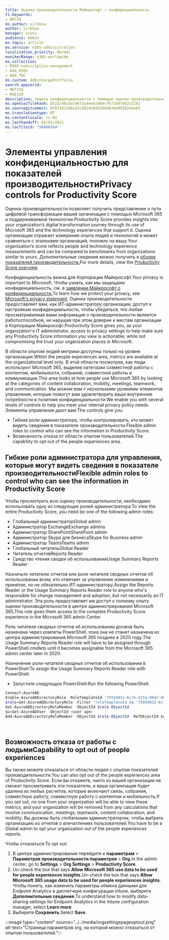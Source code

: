 ```yaml
---
title: Оценка производительности Майкрософт — конфиденциальность
f1.keywords:
- NOCSH
ms.author: sirkkuw
author: Sirkkuw
manager: scotv
audience: Admin
ms.topic: article
ms.service: o365-administration
localization_priority: Normal
monikerRange: o365-worldwide
ms.collection:
- M365-subscription-management
- Adm_O365
- Adm_TOC
ms.custom: AdminSurgePortfolio
search.appverid:
- MET150
- MOE150
description: Защита конфиденциальности с помощью оценки производительности.
ms.openlocfilehash: b522c40cba746f3a4ede2404cf671607d62a3282
ms.sourcegitcommit: 070724118be25cd83418d2a56863da95582dae65
ms.translationtype: MT
ms.contentlocale: ru-RU
ms.lasthandoff: 03/03/2021
ms.locfileid: "50406564"
---
```

# <a name="privacy-controls-for-productivity-score"></a><span data-ttu-id="d3302-103">Элементы управления конфиденциальностью для показателей производительности</span><span class="sxs-lookup"><span data-stu-id="d3302-103">Privacy controls for Productivity Score</span></span>

<span data-ttu-id="d3302-104">Оценка производительности позволяет получить представление о пути цифровой трансформации вашей организации с помощью Microsoft 365 и поддерживаемой технологии.</span><span class="sxs-lookup"><span data-stu-id="d3302-104">Productivity Score provides insights into your organization’s digital transformation journey through its use of Microsoft 365 and the technology experiences that support it.</span></span>  <span data-ttu-id="d3302-105">Оценка организации отражает измерения опыта людей и технологий и может сравниться с эталонами организаций, похожих на вашу.</span><span class="sxs-lookup"><span data-stu-id="d3302-105">Your organization’s score reflects people and technology experience measurements and can be compared to benchmarks from organizations similar to yours.</span></span> <span data-ttu-id="d3302-106">Дополнительные сведения можно получить в [обзоре показателей производительности.](productivity-score.md)</span><span class="sxs-lookup"><span data-stu-id="d3302-106">For more details, view the [Productivity Score overview](productivity-score.md).</span></span>

<span data-ttu-id="d3302-107">Конфиденциальность важна для Корпорации Майкрософт.</span><span class="sxs-lookup"><span data-stu-id="d3302-107">Your privacy is important to Microsoft.</span></span> <span data-ttu-id="d3302-108">Чтобы узнать, как мы защищаем конфиденциальность, см. в [заявлении Майкрософт о конфиденциальности.](https://privacy.microsoft.com/privacystatement)</span><span class="sxs-lookup"><span data-stu-id="d3302-108">To learn how we protect your privacy, see [Microsoft's privacy statement](https://privacy.microsoft.com/privacystatement).</span></span> <span data-ttu-id="d3302-109">Оценка производительности предоставляет вам, как ИТ-администратору организации, доступ к настройкам конфиденциальности, чтобы убедиться, что любая просматриваемая вами информация о производительности является работоспособной, не нарушая при этом доверие к местам организации в Корпорации Майкрософт.</span><span class="sxs-lookup"><span data-stu-id="d3302-109">Productivity Score gives you, as your organization's IT administrator, access to privacy settings to help make sure any Productivity Score information you view is actionable, while not compromising the trust your organization places in Microsoft.</span></span>

<span data-ttu-id="d3302-110">В области опытом людей метрики доступны только на уровне организации.</span><span class="sxs-lookup"><span data-stu-id="d3302-110">Within the people experiences area, metrics are available at the organizational level only.</span></span> <span data-ttu-id="d3302-111">В этой области посмотрев, как люди используют Microsoft 365, выделив категории совместной работы с контентом, мобильности, собраний, совместной работы и коммуникации.</span><span class="sxs-lookup"><span data-stu-id="d3302-111">This area looks at how people use Microsoft 365 by looking at the categories of content collaboration, mobility, meetings, teamwork, and communication.</span></span> <span data-ttu-id="d3302-112">Мы можем вам с несколькими уровнями элементов управления, которые помогут вам удовлетворить ваши внутренние потребности в политике конфиденциальности.</span><span class="sxs-lookup"><span data-stu-id="d3302-112">We enable you with several levels of controls to help you meet your internal privacy policy needs.</span></span>
<span data-ttu-id="d3302-113">Элементы управления дают вам:</span><span class="sxs-lookup"><span data-stu-id="d3302-113">The controls give you:</span></span>

- <span data-ttu-id="d3302-114">Гибкие роли администратора, чтобы контролировать, кто может видеть сведения в показателе производительности.</span><span class="sxs-lookup"><span data-stu-id="d3302-114">Flexible admin roles to control who can see the information in Productivity Score.</span></span>
- <span data-ttu-id="d3302-115">Возможность отказа от области опытом пользователей.</span><span class="sxs-lookup"><span data-stu-id="d3302-115">The capability to opt out of the people experiences area.</span></span>

## <a name="flexible-admin-roles-to-control-who-can-see-the-information-in-productivity-score"></a><span data-ttu-id="d3302-116">Гибкие роли администратора для управления, которые могут видеть сведения в показателе производительности</span><span class="sxs-lookup"><span data-stu-id="d3302-116">Flexible admin roles to control who can see the information in Productivity Score</span></span>

<span data-ttu-id="d3302-117">Чтобы просмотреть всю оценку производительности, необходимо использовать одну из следующих ролей администратора:</span><span class="sxs-lookup"><span data-stu-id="d3302-117">To view the entire Productivity Score, you need be one of the following admin roles:</span></span>

- <span data-ttu-id="d3302-118">Глобальный администратор</span><span class="sxs-lookup"><span data-stu-id="d3302-118">Global admin</span></span>
- <span data-ttu-id="d3302-119">Администратор Exchange</span><span class="sxs-lookup"><span data-stu-id="d3302-119">Exchange admins</span></span>
- <span data-ttu-id="d3302-120">Администратор SharePoint</span><span class="sxs-lookup"><span data-stu-id="d3302-120">SharePoint admin</span></span>
- <span data-ttu-id="d3302-121">Администратор Skype для бизнеса</span><span class="sxs-lookup"><span data-stu-id="d3302-121">Skype for Business admin</span></span>
- <span data-ttu-id="d3302-122">Администратор Teams</span><span class="sxs-lookup"><span data-stu-id="d3302-122">Teams admin</span></span>
- <span data-ttu-id="d3302-123">Глобальный читатель</span><span class="sxs-lookup"><span data-stu-id="d3302-123">Global Reader</span></span>
- <span data-ttu-id="d3302-124">Читатель отчетов</span><span class="sxs-lookup"><span data-stu-id="d3302-124">Reports Reader</span></span>
- <span data-ttu-id="d3302-125">Средство чтения сводки об использовании</span><span class="sxs-lookup"><span data-stu-id="d3302-125">Usage Summary Reports Reader</span></span>

<span data-ttu-id="d3302-126">Назначьте читателю отчетов или роли читателя сводных отчетов об использовании всем, кто отвечает за управление изменениями и принятие, но не обязательно ИТ-администратору.</span><span class="sxs-lookup"><span data-stu-id="d3302-126">Assign the Reports Reader or the Usage Summary Reports Reader role to anyone who's responsible for change management and adoption, but not necessarily an IT administrator.</span></span> <span data-ttu-id="d3302-127">Эта роль предоставляет им доступ к полному опыту оценки производительности в центре администрирования Microsoft 365.</span><span class="sxs-lookup"><span data-stu-id="d3302-127">This role gives them access to the complete Productivity Score experience in the Microsoft 365 admin Center.</span></span>

<span data-ttu-id="d3302-128">Роль читателя сводных отчетов об использовании должна быть назначена через комлеты PowerShell, пока она не станет назначена из центра администрирования Microsoft 365 позднее в 2020 году.</span><span class="sxs-lookup"><span data-stu-id="d3302-128">The Usage Summary Reports Reader role will have to be assigned through PowerShell cmdlets until it becomes assignable from the Microsoft 365 admin center later in 2020.</span></span>

<span data-ttu-id="d3302-129">Назначение роли читателя сводных отчетов об использовании в PowerShell:</span><span class="sxs-lookup"><span data-stu-id="d3302-129">To assign the Usage Summary Reports Reader role with PowerShell:</span></span>

- <span data-ttu-id="d3302-130">Запустите следующую PowerShell:</span><span class="sxs-lookup"><span data-stu-id="d3302-130">Run the following PowerShell:</span></span>

```powershell
Connect-AzureAD
Enable-AzureADDirectoryRole -RoleTemplateId '75934031-6c7e-415a-99d7-48dbd49e875e'
$role=Get-AzureADDirectoryRole -Filter "roleTemplateId eq '75934031-6c7e-415a-99d7-48dbd49e875e'"
Get-AzureADDirectoryRoleMember -ObjectId $role.ObjectId
$u=Get-AzureADUser -ObjectId <user upn>
Add-AzureADDirectoryRoleMember -ObjectId $role.ObjectId -RefObjectId $u.ObjectId
```

</br>


## <a name="capability-to-opt-out-of-people-experiences"></a><span data-ttu-id="d3302-131">Возможность отказа от работы с людьми</span><span class="sxs-lookup"><span data-stu-id="d3302-131">Capability to opt out of people experiences</span></span>

<span data-ttu-id="d3302-132">Вы также можете отказаться от области людей с опытом показателей производительности.</span><span class="sxs-lookup"><span data-stu-id="d3302-132">You can also opt out of the people experiences area of Productivity Score.</span></span> <span data-ttu-id="d3302-133">Если вы откажете, никто из вашей организации не сможет просматривать эти показатели, и ваша организация будет удалена из любых расчетов, которые включают связь, собрания, совместную работу, совместную работу с контентом и мобильность.</span><span class="sxs-lookup"><span data-stu-id="d3302-133">If you opt out, no one from your organization will be able to view these metrics, and your organization will be removed from any calculations that involve communication, meetings, teamwork, content collaboration, and mobility.</span></span> <span data-ttu-id="d3302-134">Вы должны быть глобальным администратором, чтобы выбрать организацию из отчетов о впечатлениях пользователей.</span><span class="sxs-lookup"><span data-stu-id="d3302-134">You have to be a Global admin to opt your organization out of the people experiences reports.</span></span>

<span data-ttu-id="d3302-135">Чтобы отказаться:</span><span class="sxs-lookup"><span data-stu-id="d3302-135">To opt out:</span></span>

1. <span data-ttu-id="d3302-136">В центре администрирования перейдите к **параметрам**   >   **Параметров производительности параметров**  >  **Org.**</span><span class="sxs-lookup"><span data-stu-id="d3302-136">In the admin center, go to **Settings**  >  **Org Settings** > **Productivity Score**.</span></span>
2. <span data-ttu-id="d3302-137">Un-check the box that says **Allow Microsoft 365 use data to be used for people experiences insights.**</span><span class="sxs-lookup"><span data-stu-id="d3302-137">Un-check the box that says  **Allow Microsoft 365 usage data to be used for people experiences insights**.</span></span> <span data-ttu-id="d3302-138">Чтобы понять, как изменить параметры обмена данными для Endpoint Analytics в диспетчере конфигурации Intune, выберите **Дополнительные сведения**.</span><span class="sxs-lookup"><span data-stu-id="d3302-138">To understand how to modify data-sharing settings for Endpoint Analytics in the Intune configuration manager, select **Learn more**.</span></span>
3. <span data-ttu-id="d3302-139">Выберите  **Сохранить**.</span><span class="sxs-lookup"><span data-stu-id="d3302-139">Select  **Save**.</span></span>

:::image type="content" source="../../media/orgsettingspageoptout.png" alt-text="Страница параметров org, на которой можно отказаться от опытом пользователей.":::
